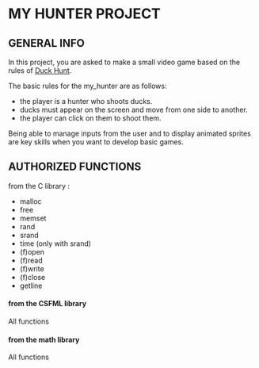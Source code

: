# MY HUNTER PROJECT

## GENERAL INFO

In this project, you are asked to make a small video game based on the rules of [Duck Hunt](https://en.wikipedia.org/wiki/Duck_Hunt).

The basic rules for the my_hunter are as follows:

* the player is a hunter who shoots ducks.
* ducks must appear on the screen and move from one side to another.
* the player can click on them to shoot them.

Being able to manage inputs from the user and to display animated sprites are key skills when you want to
develop basic games.

## AUTHORIZED FUNCTIONS

from the C library :
* malloc
* free
* memset
* rand
* srand
* time (only with srand)
* (f)open
* (f)read
* (f)write
* (f)close
* getline

#### from the CSFML library
All functions
#### from the math library
All functions
